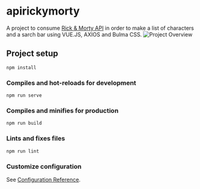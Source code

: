 # apirickymorty
A project to consume [Rick & Morty API](https://rickandmortyapi.com/) in order to make a list of characters and a sarch bar using VUE.JS, AXIOS and Bulma CSS.
![Project Overview](https://i.imgur.com/r5Sdnq0.png)

## Project setup
```
npm install
```

### Compiles and hot-reloads for development
```
npm run serve
```

### Compiles and minifies for production
```
npm run build
```

### Lints and fixes files
```
npm run lint
```

### Customize configuration
See [Configuration Reference](https://cli.vuejs.org/config/).
